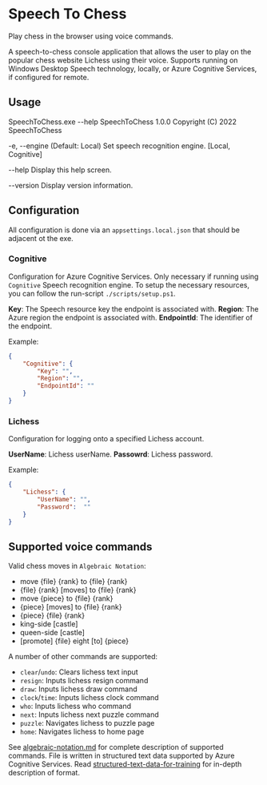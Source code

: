 # Speech To Chess

Play chess in the browser using voice commands.

A speech-to-chess console application that allows the user to play on the popular chess website Lichess using their voice. Supports running on Windows Desktop Speech technology, locally, or Azure Cognitive Services, if configured for remote.

## Usage

SpeechToChess.exe --help
SpeechToChess 1.0.0
Copyright (C) 2022 SpeechToChess

  -e, --engine    (Default: Local) Set speech recognition engine. [Local, Cognitive]

  --help          Display this help screen.

  --version       Display version information.


## Configuration

All configuration is done via an ```appsettings.local.json``` that should be adjacent ot the exe.

### **Cognitive**

Configuration for Azure Cognitive Services. Only necessary if running using ```Cognitive``` Speech recognition engine. To setup the necessary resources, you can follow the run-script ```./scripts/setup.ps1```.

**Key**: The Speech resource key the endpoint is associated with.
**Region**: The Azure region the endpoint is associated with.
**EndpointId**: The identifier of the endpoint.

Example:

```json
{
    "Cognitive": {
        "Key": "",
        "Region": "",
        "EndpointId": ""
    }
}
```

### **Lichess**

Configuration for logging onto a specified Lichess account.

**UserName**: Lichess userName.
**Passowrd**: Lichess password.

Example:
```json
{
    "Lichess": {
        "UserName": "",
        "Password":  ""
    }
}
```

## Supported voice commands

Valid chess moves in ```Algebraic Notation```:
* move {file} {rank} to {file} {rank}
* {file} {rank} [moves] to {file} {rank}
* move {piece} to {file} {rank}
* {piece} [moves] to {file} {rank}
* {piece} {file} {rank}
* king-side [castle]
* queen-side [castle]
* [promote] {file} eight [to] {piece}

A number of other commands are supported:
* ```clear```/```undo```: Clears lichess text input
* ```resign```: Inputs lichess resign command
* ```draw```: Inputs lichess draw command
* ```clock```/```time```: Inputs lichess clock command
* ```who```: Inputs lichess who command
* ```next```: Inputs lichess next puzzle command
* ```puzzle```: Navigates lichess to puzzle page
* ```home```: Navigates lichess to home page

See [algebraic-notation.md](./config/algebraic-notation.md) for complete description of supported commands. File is written in structured text data supported by Azure Cognitive Services. Read [structured-text-data-for-training](https://learn.microsoft.com/en-us/azure/cognitive-services/speech-service/how-to-custom-speech-test-and-train#structured-text-data-for-training) for in-depth description of format.

